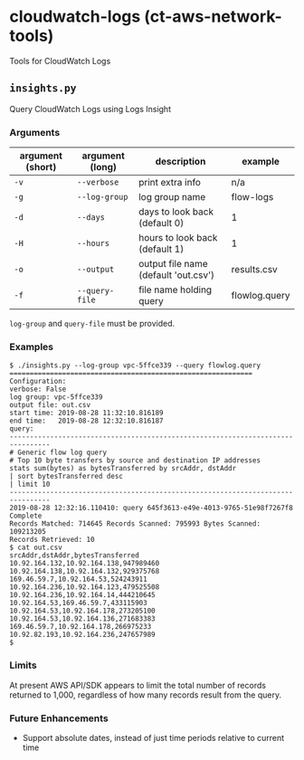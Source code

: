 # cloudwatch-logs (ct-aws-network-tools)

Tools for CloudWatch Logs

## `insights.py`

Query CloudWatch Logs using Logs Insight

### Arguments

argument (short) | argument (long) | description | example
---- | ---- | ---- | ----
`-v` | `--verbose` | print extra info | n/a
`-g` | `--log-group` | log group name | flow-logs
`-d` | `--days` | days to look back (default 0) | 1
`-H` | `--hours` | hours to look back (default 1) | 1
`-o` | `--output` | output file name (default 'out.csv') | results.csv
`-f` | `--query-file` | file name holding query | flowlog.query

`log-group` and `query-file` must be provided.

### Examples

```
$ ./insights.py --log-group vpc-5ffce339 --query flowlog.query
============================================================
Configuration:
verbose: False
log group: vpc-5ffce339
output file: out.csv
start time: 2019-08-28 11:32:10.816189
end time:   2019-08-28 12:32:10.816187
query:
--------------------------------------------------------------------------------
# Generic flow log query
# Top 10 byte transfers by source and destination IP addresses
stats sum(bytes) as bytesTransferred by srcAddr, dstAddr
| sort bytesTransferred desc
| limit 10
--------------------------------------------------------------------------------
2019-08-28 12:32:16.110410: query 645f3613-e49e-4013-9765-51e98f7267f8 Complete
Records Matched: 714645 Records Scanned: 795993 Bytes Scanned: 109213205
Records Retrieved: 10
$ cat out.csv
srcAddr,dstAddr,bytesTransferred
10.92.164.132,10.92.164.138,947989460
10.92.164.138,10.92.164.132,929375768
169.46.59.7,10.92.164.53,524243911
10.92.164.236,10.92.164.123,479525508
10.92.164.236,10.92.164.14,444210645
10.92.164.53,169.46.59.7,433115903
10.92.164.53,10.92.164.178,273205100
10.92.164.53,10.92.164.136,271683383
169.46.59.7,10.92.164.178,266975233
10.92.82.193,10.92.164.236,247657989
$
```

### Limits

At present AWS API/SDK appears to limit the total number of records returned to 1,000, regardless of how many records result from the query.

### Future Enhancements

- Support absolute dates, instead of just time periods relative to current time


